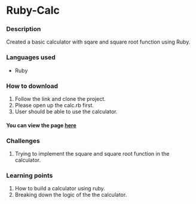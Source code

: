 # Ruby-Calc

### Description
Created a basic calculator with sqare and square root function using Ruby.

### Languages used
* Ruby

### How to download
1. Follow the link and clone the project.
2. Please open up the calc.rb first.
3. User should be able to use the calculator. 



#### You can view the page [here]()

### Challenges
1. Trying to implement the square and square root function in the calculator.


### Learning points
1. How to build a calculator using ruby. 
2. Breaking down the logic of the the calculator. 

